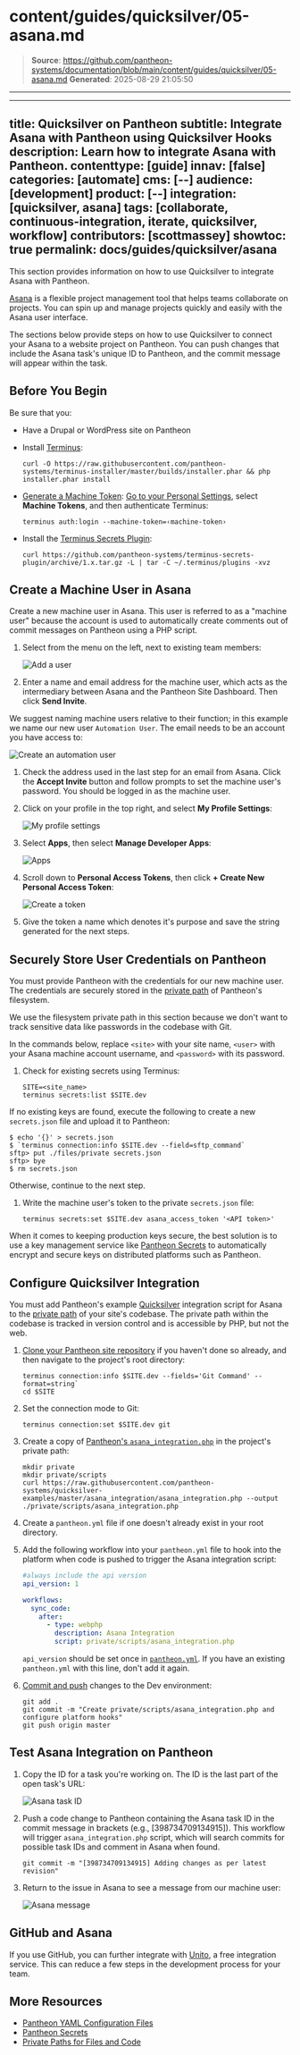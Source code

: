 # content/guides/quicksilver/05-asana.md

> **Source**: https://github.com/pantheon-systems/documentation/blob/main/content/guides/quicksilver/05-asana.md
> **Generated**: 2025-08-29 21:05:50

---

---
title: Quicksilver on Pantheon
subtitle: Integrate Asana with Pantheon using Quicksilver Hooks
description: Learn how to integrate Asana with Pantheon.
contenttype: [guide]
innav: [false]
categories: [automate]
cms: [--]
audience: [development]
product: [--]
integration: [quicksilver, asana]
tags: [collaborate, continuous-integration, iterate, quicksilver, workflow]
contributors: [scottmassey]
showtoc: true
permalink: docs/guides/quicksilver/asana
---

This section provides information on how to use Quicksilver to integrate Asana with Pantheon.

[Asana](https://asana.com) is a flexible project management tool that helps teams collaborate on projects. You can spin up and manage projects quickly and easily with the Asana user interface.

The sections below provide steps on how to use Quicksilver to connect your Asana to a website project on Pantheon. You can push changes that include the Asana task's unique ID to Pantheon, and the commit message will appear within the task.

## Before You Begin

Be sure that you:

- Have a Drupal or WordPress site on Pantheon

- Install [Terminus](/terminus):

  ```bash{promptUser: user}
  curl -O https://raw.githubusercontent.com/pantheon-systems/terminus-installer/master/builds/installer.phar && php installer.phar install
  ```

- [Generate a Machine Token](https://dashboard.pantheon.io/machine-token/create): [Go to your Personal Settings](/personal-settings), select **Machine Tokens**, and then authenticate Terminus:

  ```bash{promptUser: user}
  terminus auth:login --machine-token=‹machine-token›
  ```

- Install the [Terminus Secrets Plugin](https://github.com/pantheon-systems/terminus-secrets-plugin):

  ```bash{promptUser: user}
  curl https://github.com/pantheon-systems/terminus-secrets-plugin/archive/1.x.tar.gz -L | tar -C ~/.terminus/plugins -xvz
  ```

## Create a Machine User in Asana

Create a new machine user in Asana. This user is referred to as a "machine user" because the account is used to automatically create comments out of commit messages on Pantheon using a PHP script.

1. Select <Icon icon="circlePlus"/> from the menu on the left, next to existing team members:

   ![Add a user](../../../images/integrations/asana/new-user.png)

1. Enter a name and email address for the machine user, which acts as the intermediary between Asana and the Pantheon Site Dashboard. Then click **Send Invite**.

  We suggest naming machine users relative to their function; in this example we name our new user `Automation User`. The email needs to be an account you have access to:

   ![Create an automation user](../../../images/integrations/asana/new-user-add.png)

1. Check the address used in the last step for an email from Asana. Click the **Accept Invite** button and follow prompts to set the machine user's password. You should be logged in as the machine user.

1. Click on your profile in the top right, and select **My Profile Settings**:

   ![My profile settings](../../../images/integrations/asana/my-profile-settings.png)

1. Select **Apps**, then select **Manage Developer Apps**:

   ![Apps](../../../images/integrations/asana/apps.png)

1. Scroll down to **Personal Access Tokens**, then click **+ Create New Personal Access Token**:

   ![Create a token](../../../images/integrations/asana/access-token.png)

1. Give the token a name which denotes it's purpose and save the string generated for the next steps.

## Securely Store User Credentials on Pantheon

You must provide Pantheon with the credentials for our new machine user. The credentials are securely stored in the [private path](/guides/secure-development/private-paths/#private-path-for-files) of Pantheon's filesystem.

We use the filesystem private path in this section because we don't want to track sensitive data like passwords in the codebase with Git.

In the commands below, replace `<site>` with your site name, `<user>` with your Asana machine account username, and `<password>` with its password.

1. Check for existing secrets using Terminus:

   ```bash{promptUser: user}
   SITE=<site_name>
   terminus secrets:list $SITE.dev
   ```

  If no existing keys are found, execute the following to create a new `secrets.json` file and upload it to Pantheon:

   ```none
   $ echo '{}' > secrets.json
   $ `terminus connection:info $SITE.dev --field=sftp_command`
   sftp> put ./files/private secrets.json
   sftp> bye
   $ rm secrets.json
   ```

  Otherwise, continue to the next step.

1. Write the machine user's token to the private `secrets.json` file:

   ```bash{promptUser: user}
   terminus secrets:set $SITE.dev asana_access_token '<API token>'
   ```

<Alert title="Note" type="info">

When it comes to keeping production keys secure, the best solution is to use a key management service like [Pantheon Secrets](/guides/secrets) to automatically encrypt and secure keys on distributed platforms such as Pantheon.

</Alert>

## Configure Quicksilver Integration

You must add Pantheon's example [Quicksilver](/guides/quicksilver) integration script for Asana to the [private path](/guides/secure-development/private-paths#private-path-for-code) of your site's codebase. The private path within the codebase is tracked in version control and is accessible by PHP, but not the web.

1. [Clone your Pantheon site repository](/guides/git/git-config#clone-your-site-codebase) if you haven't done so already, and then navigate to the project's root directory:

   ```bash{promptUser: user}
   terminus connection:info $SITE.dev --fields='Git Command' --format=string`
   cd $SITE
   ```

1. Set the connection mode to Git:

   ```bash{promptUser: user}
   terminus connection:set $SITE.dev git
   ```

1. Create a copy of [Pantheon's `asana_integration.php`](https://github.com/pantheon-systems/quicksilver-examples/tree/master/asana_integration) in the project's private path:

   ```bash{promptUser: user}
   mkdir private
   mkdir private/scripts
   curl https://raw.githubusercontent.com/pantheon-systems/quicksilver-examples/master/asana_integration/asana_integration.php --output ./private/scripts/asana_integration.php
   ```

1. Create a `pantheon.yml` file if one doesn't already exist in your root directory.

1. Add the following workflow into your `pantheon.yml` file to hook into the platform when code is pushed to trigger the Asana integration script:

   ```yaml:title=pantheon.yml
   #always include the api version
   api_version: 1

   workflows:
     sync_code:
       after:
         - type: webphp
           description: Asana Integration
           script: private/scripts/asana_integration.php
   ```

    <Alert title="Note" type="info">

    `api_version` should be set once in [`pantheon.yml`](/pantheon-yml). If you have an existing `pantheon.yml` with this line, don't add it again.

    </Alert>

1. [Commit and push](/guides/git/git-config#push-changes-to-pantheon) changes to the Dev environment:

   ```bash{promptUser: user}
   git add .
   git commit -m "Create private/scripts/asana_integration.php and configure platform hooks"
   git push origin master
   ```

## Test Asana Integration on Pantheon

1. Copy the ID for a task you're working on. The ID is the last part of the open task's URL:

    ![Asana task ID](../../../images/integrations/asana/task-id.png)

1. Push a code change to Pantheon containing the Asana task ID in the commit message in brackets (e.g., [398734709134915]). This workflow will trigger `asana_integration.php` script, which will search commits for possible task IDs and comment in Asana when found.

   ```bash{promptUser: user}
   git commit -m "[398734709134915] Adding changes as per latest revision"
   ```

1. Return to the issue in Asana to see a message from our machine user:

    ![Asana message](../../../images/integrations/asana/asana-task.png)

## GitHub and Asana

If you use GitHub, you can further integrate with [Unito](https://unito.io/asana-sync/), a free integration service. This can reduce a few steps in the development process for your team.

## More Resources

- [Pantheon YAML Configuration Files](/pantheon-yml)
- [Pantheon Secrets](/guides/secrets)
- [Private Paths for Files and Code](/guides/secure-development/private-paths)
